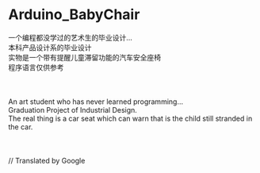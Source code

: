 # Arduino_BabyChair
一个编程都没学过的艺术生的毕业设计...  <Br/>
本科产品设计系的毕业设计  <Br/>
实物是一个带有提醒儿童滞留功能的汽车安全座椅  <Br/>
程序语言仅供参考 <Br/>
  <Br/>
  <Br/>
  <Br/>
An art student who has never learned programming...  <Br/>
Graduation Project of Industrial Design.  <Br/>
The real thing is a car seat which can warn that is the child still stranded in the car.  <Br/>
<Br/>
 <Br/>
  <Br/>
// Translated by Google
